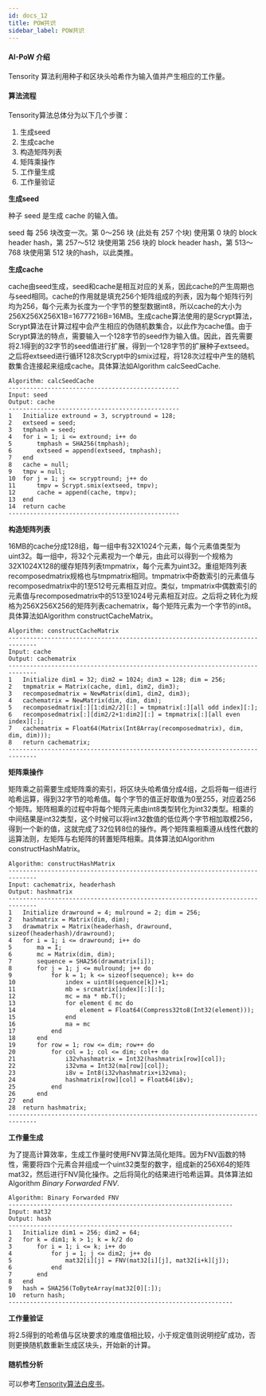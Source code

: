 ```yaml
---
id: docs_12
title: POW共识
sidebar_label: POW共识
---
```


#### AI-PoW 介绍

Tensority 算法利用种子和区块头哈希作为输入值并产生相应的工作量。

#### 算法流程

Tensority算法总体分为以下几个步骤：

1. 生成seed
1. 生成cache
1. 构造矩阵列表
1. 矩阵乘操作
1. 工作量生成
1. 工作量验证

**生成seed**

种子 seed 是生成 cache 的输入值。

seed 每 256 块改变一次。第 0～256 块 (此处有 257 个块) 使用第 0 块的 block header hash，第 257～512 块使用第 256 块的 block header hash，第 513～768 块使用第 512 块的hash，以此类推。

**生成cache**

cache由seed生成，seed和cache是相互对应的关系，因此cache的产生周期也与seed相同。cache的作用就是填充256个矩阵组成的列表，因为每个矩阵行列均为256，每个元素为长度为一个字节的整型数据int8，所以cache的大小为256X256X256X1B=16777216B=16MB。生成cache算法使用的是Scrypt算法，Scrypt算法在计算过程中会产生相应的伪随机数集合，以此作为cache值。由于Scrypt算法的特点，需要输入一个128字节的seed作为输入值。因此，首先需要将2.1得到的32字节的seed值进行扩展，得到一个128字节的扩展种子extseed。之后将extseed进行循环128次Scrypt中的smix过程，将128次过程中产生的随机数集合连接起来组成cache。具体算法如Algorithm calcSeedCache.

```
Algorithm: calcSeedCache
------------------------------------------------
Input: seed
Output: cache
------------------------------------------------
1   Initialize extround = 3, scryptround = 128;
2   extseed = seed;
3   tmphash = seed;
4   for i = 1; i <= extround; i++ do
5       tmphash = SHA256(tmphash);
6       extseed = append(extseed, tmphash);
7   end
8   cache = null;
9   tmpv = null;
10  for j = 1; j <= scryptround; j++ do
11      tmpv = Scrypt.smix(extseed, tmpv);
12      cache = append(cache, tmpv);
13  end
14  return cache
------------------------------------------------
```

**构造矩阵列表**

16MB的cache分成128组，每一组中有32X1024个元素，每个元素值类型为uint32。每一组中，将32个元素视为一个单元，由此可以得到一个规格为32X1024X128的缓存矩阵列表tmpmatrix，每个元素为uint32。重组矩阵列表recomposedmatrix规格也与tmpmatrix相同。tmpmatrix中奇数索引的元素值与recomposedmatrix中的1至512号元素相互对应。类似，tmpmatrix中偶数索引的元素值与recomposedmatrix中的513至1024号元素相互对应。之后将之转化为规格为256X256X256的矩阵列表cachematrix，每个矩阵元素为一个字节的int8。具体算法如Algorithm constructCacheMatrix。

```
Algorithm: constructCacheMatrix
------------------------------------------------------------------------------
Input: cache
Output: cachematrix
------------------------------------------------------------------------------
1   Initialize dim1 = 32; dim2 = 1024; dim3 = 128; dim = 256;
2   tmpmatrix = Matrix(cache, dim1, dim2, dim3);
3   recomposedmatrix = NewMatrix(dim1, dim2, dim3);
4   cachematrix = NewMatrix(dim, dim, dim);
5   recomposedmatrix[:][1:dim2/2][:] = tmpmatrix[:][all odd index][:];
6   recomposedmatrix[:][dim2/2+1:dim2][:] = tmpmatrix[:][all even index][:];
7   cachematrix = Float64(Matrix(Int8Array(recomposedmatrix), dim, dim, dim)));
8   return cachematrix;
------------------------------------------------------------------------------
```

**矩阵乘操作**

矩阵乘之前需要生成矩阵乘的索引，将区块头哈希值分成4组，之后将每一组进行哈希运算，得到32字节的哈希值。每个字节的值正好取值为0至255，对应着256个矩阵。矩阵相乘的过程中将每个矩阵元素由int8类型转化为int32类型。相乘的中间结果是int32类型，这个时候可以将int32数值的低位两个字节相加取模256，得到一个新的值，这就完成了32位转8位的操作。两个矩阵乘相乘遵从线性代数的运算法则，左矩阵与右矩阵的转置矩阵相乘。具体算法如Algorithm constructHashMatrix。

```
Algorithm: constructHashMatrix
------------------------------------------------------------------------------
Input: cachematrix, headerhash
Output: hashmatrix
------------------------------------------------------------------------------
1   Initialize drawround = 4; mulround = 2; dim = 256;
2   hashmatrix = Matrix(dim, dim);
3   drawmatrix = Matrix(headerhash, drawround, sizeof(headerhash)/drawround);
4   for i = 1; i <= drawround; i++ do
5       ma = I;
6       mc = Matrix(dim, dim);
7       sequence = SHA256(drawmatrix[i]);
8       for j = 1; j <= mulround; j++ do
9           for k = 1; k <= sizeof(sequence); k++ do
10              index = uint8(sequence[k])+1;
11              mb = srcmatrix[index][:][:];
12              mc = ma * mb.T();
13              for element ∈ mc do
14                  element = Float64(Compress32to8(Int32(element)));
15              end
16              ma = mc
17          end
18      end
19      for row = 1; row <= dim; row++ do
20          for col = 1; col <= dim; col++ do
21              i32vhashmatrix = Int32(hashmatrix[row][col]);
22              i32vma = Int32(ma[row][col]);
23              i8v = Int8(i32vhashmatrix+i32vma);
24              hashmatrix[row][col] = Float64(i8v);
25          end
26      end
27  end
28  return hashmatrix;
------------------------------------------------------------------------------
```

**工作量生成**

为了提高计算效率，生成工作量时使用FNV算法简化矩阵。因为FNV函数的特性，需要将四个元素合并组成一个uint32类型的数字，组成新的256X64的矩阵mat32，然后进行FNV简化操作。之后将简化的结果进行哈希运算。具体算法如 Algorithm _Binary Forwarded FNV_.

```
Algorithm: Binary Forwarded FNV
---------------------------------------------------------------
Input: mat32
Output: hash
---------------------------------------------------------------
1   Initialize dim1 = 256; dim2 = 64;
2   for k = dim1; k > 1; k = k/2 do
3       for i = 1; i <= k; i++ do
4           for j = 1; j <= dim2; j++ do
5               mat32[i][j] = FNV(mat32[i][j], mat32[i+k][j]);
6           end
7       end
8   end
9   hash = SHA256(ToByteArray(mat32[0][:]);
10  return hash;
---------------------------------------------------------------
```

**工作量验证**

将2.5得到的哈希值与区块要求的难度值相比较，小于规定值则说明挖矿成功，否则更换随机数重新生成区块头，开始新的计算。

#### 随机性分析

可以参考[Tensority算法白皮书](https://github.com/Bytom/bytom/wiki/download/tensority-v1.2.pdf)。
